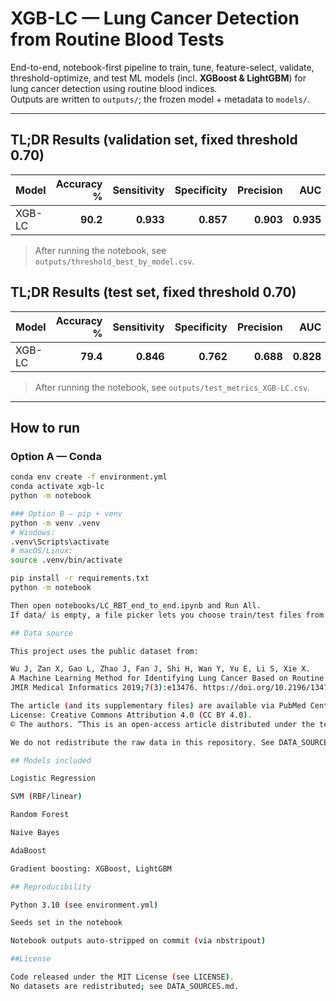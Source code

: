 # XGB-LC — Lung Cancer Detection from Routine Blood Tests

End-to-end, notebook-first pipeline to train, tune, feature-select, validate, threshold-optimize,
and test ML models (incl. **XGBoost & LightGBM**) for lung cancer detection using routine blood indices.  
Outputs are written to `outputs/`; the frozen model + metadata to `models/`.

---
## TL;DR Results (validation set, fixed threshold 0.70)

| Model  | Accuracy % | Sensitivity | Specificity | Precision |    AUC    |
|--------|-----------:|------------:|------------:|----------:|----------:|
| XGB-LC | **90.2**   | **0.933**   | **0.857**   | **0.903** | **0.935** |

> After running the notebook, see `outputs/threshold_best_by_model.csv`.

## TL;DR Results (test set, fixed threshold 0.70)

| Model  | Accuracy % | Sensitivity | Specificity | Precision |    AUC    |
|--------|-----------:|------------:|------------:|----------:|----------:|
| XGB-LC | **79.4**   | **0.846**   | **0.762**   | **0.688** | **0.828** |

> After running the notebook, see `outputs/test_metrics_XGB-LC.csv`.

---

## How to run

### Option A — Conda
```bash
conda env create -f environment.yml
conda activate xgb-lc
python -m notebook

### Option B — pip + venv
python -m venv .venv
# Windows:
.venv\Scripts\activate
# macOS/Linux:
source .venv/bin/activate

pip install -r requirements.txt
python -m notebook

Then open notebooks/LC_RBT_end_to_end.ipynb and Run All.
If data/ is empty, a file picker lets you choose train/test files from anywhere on your PC.

## Data source

This project uses the public dataset from:

Wu J, Zan X, Gao L, Zhao J, Fan J, Shi H, Wan Y, Yu E, Li S, Xie X.
A Machine Learning Method for Identifying Lung Cancer Based on Routine Blood Indices: Qualitative Feasibility Study.
JMIR Medical Informatics 2019;7(3):e13476. https://doi.org/10.2196/13476

The article (and its supplementary files) are available via PubMed Central.
License: Creative Commons Attribution 4.0 (CC BY 4.0).
© The authors. “This is an open-access article distributed under the terms of the Creative Commons Attribution License (https://creativecommons.org/licenses/by/4.0/), which permits unrestricted use, distribution, and reproduction in any medium, provided the original work is properly cited.”

We do not redistribute the raw data in this repository. See DATA_SOURCES.md for instructions to download from the original source.

## Models included

Logistic Regression

SVM (RBF/linear)

Random Forest

Naive Bayes

AdaBoost

Gradient boosting: XGBoost, LightGBM

## Reproducibility

Python 3.10 (see environment.yml)

Seeds set in the notebook

Notebook outputs auto-stripped on commit (via nbstripout)

##License

Code released under the MIT License (see LICENSE).
No datasets are redistributed; see DATA_SOURCES.md.

